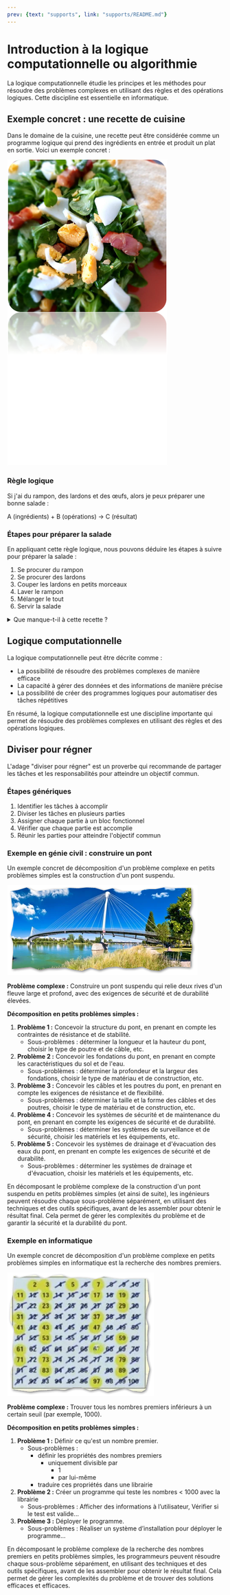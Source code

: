 ```yaml
---
prev: {text: "supports", link: "supports/README.md"}
---
```

# Introduction à la logique computationnelle ou algorithmie

La logique computationnelle étudie les principes et les méthodes pour résoudre des problèmes complexes en utilisant des
règles et des opérations logiques. Cette discipline est essentielle en informatique.

## Exemple concret : une recette de cuisine

Dans le domaine de la cuisine, une recette peut être considérée comme un programme logique qui prend des ingrédients en
entrée et produit un plat en sortie. Voici un exemple concret :

![salade1.png](salade1.png)

### Règle logique

Si j'ai du rampon, des lardons et des œufs, alors je peux préparer une bonne salade :

A (ingrédients) + B (opérations) → C (résultat)

### Étapes pour préparer la salade

En appliquant cette règle logique, nous pouvons déduire les étapes à suivre pour préparer la salade :

1. Se procurer du rampon
2. Se procurer des lardons
3. Couper les lardons en petits morceaux
4. Laver le rampon
5. Mélanger le tout
6. Servir la salade

<details>
<summary>Que manque-t-il à cette recette ?</summary>
La sauce bien sûr !
</details>

## Logique computationnelle

La logique computationnelle peut être décrite comme :

* La possibilité de résoudre des problèmes complexes de manière efficace
* La capacité à gérer des données et des informations de manière précise
* La possibilité de créer des programmes logiques pour automatiser des tâches répétitives

En résumé, la logique computationnelle est une discipline importante qui permet de résoudre des problèmes complexes en
utilisant des règles et des opérations logiques.

## Diviser pour régner

L'adage "diviser pour régner" est un proverbe qui recommande de partager les tâches et les responsabilités pour
atteindre un objectif commun.

### Étapes génériques

1. Identifier les tâches à accomplir
2. Diviser les tâches en plusieurs parties
3. Assigner chaque partie à un bloc fonctionnel
4. Vérifier que chaque partie est accomplie
5. Réunir les parties pour atteindre l'objectif commun

### Exemple en génie civil : construire un pont

Un exemple concret de décomposition d'un problème complexe en petits problèmes simples est la construction d'un pont
suspendu.

![bridge.png](bridge.png)

**Problème complexe :** Construire un pont suspendu qui relie deux rives d'un fleuve large et profond, avec des
exigences de sécurité et de durabilité élevées.

**Décomposition en petits problèmes simples :**

1. **Problème 1 :** Concevoir la structure du pont, en prenant en compte les contraintes de résistance et de stabilité.
    * Sous-problèmes : déterminer la longueur et la hauteur du pont, choisir le type de poutre et de câble, etc.
2. **Problème 2 :** Concevoir les fondations du pont, en prenant en compte les caractéristiques du sol et de l'eau.
    * Sous-problèmes : déterminer la profondeur et la largeur des fondations, choisir le type de matériau et de
      construction, etc.
3. **Problème 3 :** Concevoir les câbles et les poutres du pont, en prenant en compte les exigences de résistance et de
   flexibilité.
    * Sous-problèmes : déterminer la taille et la forme des câbles et des poutres, choisir le type de matériau et de
      construction, etc.
4. **Problème 4 :** Concevoir les systèmes de sécurité et de maintenance du pont, en prenant en compte les exigences de
   sécurité et de durabilité.
    * Sous-problèmes : déterminer les systèmes de surveillance et de sécurité, choisir les matériels et les équipements,
      etc.
5. **Problème 5 :** Concevoir les systèmes de drainage et d'évacuation des eaux du pont, en prenant en compte les
   exigences de sécurité et de durabilité.
    * Sous-problèmes : déterminer les systèmes de drainage et d'évacuation, choisir les matériels et les équipements,
      etc.

En décomposant le problème complexe de la construction d'un pont suspendu en petits problèmes simples (et ainsi de suite), les ingénieurs
peuvent résoudre chaque sous-problème séparément, en utilisant des techniques et des outils spécifiques, avant de les
assembler pour obtenir le résultat final. Cela permet de gérer les complexités du problème et de garantir la sécurité et
la durabilité du pont.

### Exemple en informatique

Un exemple concret de décomposition d'un problème complexe en petits problèmes simples en informatique est la recherche
des nombres premiers.

![primes.png](primes.png)

**Problème complexe :** Trouver tous les nombres premiers inférieurs à un certain seuil (par exemple, 1000).

**Décomposition en petits problèmes simples :**

1. **Problème 1 :** Définir ce qu'est un nombre premier.
    * Sous-problèmes : 
      * définir les propriétés des nombres premiers
        * uniquement divisible par
          * 1
          * par lui-même
      * traduire ces propriétés dans une librairie
2. **Problème 2 :** Créer un programme qui teste les nombres < 1000 avec la librairie
    * Sous-problèmes : Afficher des informations à l’utilisateur, Vérifier si le test est valide...
3. **Problème 3 :** Déployer le programme.
    * Sous-problèmes : Réaliser un système d’installation pour déployer le programme...

En décomposant le problème complexe de la recherche des nombres premiers en petits problèmes simples, les programmeurs
peuvent résoudre chaque sous-problème séparément, en utilisant des techniques et des outils spécifiques, avant de les
assembler pour obtenir le résultat final. Cela permet de gérer les complexités du problème et de trouver des solutions
efficaces et efficaces.

